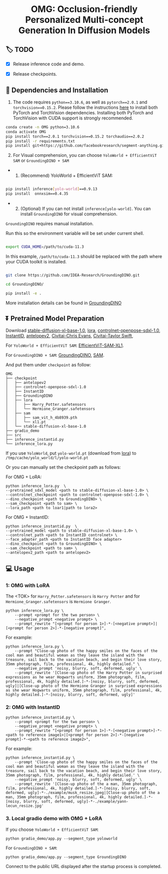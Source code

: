 <div align="center">
<h1>OMG: Occlusion-friendly Personalized Multi-concept Generation In Diffusion Models</h1>
</div>

## :label: TODO 

- [x] Release inference code and demo.
- [x] Release checkpoints.


## :wrench: Dependencies and Installation


1. The code requires `python==3.10.6`, as well as `pytorch==2.0.1` and `torchvision==0.15.2`. Please follow the instructions [here](https://pytorch.org/get-started/locally/) to install both PyTorch and TorchVision dependencies. Installing both PyTorch and TorchVision with CUDA support is strongly recommended.

```bash
conda create -n OMG python=3.10.6
conda activate OMG
pip install torch==2.0.1 torchvision==0.15.2 torchaudio==2.0.2
pip install -r requirements.txt
pip install git+https://github.com/facebookresearch/segment-anything.git
```

2. For Visual comprehension, you can choose `YoloWorld + EfficientViT SAM` or `GroundingDINO + SAM`

- 1) (Recommend) YoloWorld + EfficientViT SAM:

```bash

pip install inference[yolo-world]==0.9.13
pip install  onnxsim==0.4.35

```

- 2) (Optional) If you can not install `inference[yolo-world]`. You can install `GroundingDINO` for visual comprehension.

`GroundingDINO` requires manual installation. 

Run this so the environment variable will be set under current shell.

```bash

export CUDA_HOME=/path/to/cuda-11.3

```

In this example, `/path/to/cuda-11.3` should be replaced with the path where your CUDA toolkit is installed.

```bash

git clone https://github.com/IDEA-Research/GroundingDINO.git

cd GroundingDINO/

pip install -e .

```

More installation details can be found in [GroundingDINO](https://github.com/IDEA-Research/GroundingDINO#install)

## ⏬ Pretrained Model Preparation

Download [stable-diffusion-xl-base-1.0](https://huggingface.co/stabilityai/stable-diffusion-xl-base-1.0), 
[lora](https://huggingface.co/Fucius/OMG), 
[controlnet-openpose-sdxl-1.0](https://huggingface.co/thibaud/controlnet-openpose-sdxl-1.0), 
[InstantID](https://huggingface.co/InstantX/InstantID/tree/main), 
[antelopev2](https://drive.google.com/file/d/18wEUfMNohBJ4K3Ly5wpTejPfDzp-8fI8/view?usp=sharing),
[Civitai-Chris Evans](https://civitai.com/models/253793?modelVersionId=286084),
[Civitai-Taylor Swift](https://civitai.com/models/164284/taylor-swift?modelVersionId=185041),


For `YoloWorld + EfficientViT SAM`:
[EfficientViT-SAM-XL1](https://github.com/mit-han-lab/efficientvit/blob/master/applications/sam.md).

For `GroundingDINO + SAM`:
[GroundingDINO](https://huggingface.co/ShilongLiu/GroundingDINO), [SAM](https://dl.fbaipublicfiles.com/segment_anything/sam_vit_h_4b8939.pth).

And put them under `checkpoint` as follow:
```angular2html
OMG
├── checkpoint
│   ├── antelopev2
│   ├── controlnet-openpose-sdxl-1.0
│   ├── InstantID
│   ├── GroundingDINO
│   ├── lora
│   │   ├── Harry_Potter.safetensors
│   │   └── Hermione_Granger.safetensors
│   ├── sam
│   │   ├── sam_vit_h_4b8939.pth
│   │   └── xl1.pt
│   └── stable-diffusion-xl-base-1.0
├── gradio_demo
├── src
├── inference_instantid.py
└── inference_lora.py
```

If you use `YoloWorld`, put `yolo-world.pt` (download from [lora](https://huggingface.co/Fucius/OMG)) to `/tmp/cache/yolo_world/l/yolo-world.pt`

Or you can manually set the checkpoint path as follows:

For OMG + LoRA:
```
python inference_lora.py  \
--pretrained_sdxl_model <path to stable-diffusion-xl-base-1.0> \
--controlnet_checkpoint <path to controlnet-openpose-sdxl-1.0> \
--dino_checkpoint <path to GroundingDINO> \
--sam_checkpoint <path to sam> \
--lora_path <path to loar1|path to lora2>
```
For OMG + InstantID:
```
python inference_instantid.py  \
--pretrained_model <path to stable-diffusion-xl-base-1.0> \
--controlnet_path <path to InstantID controlnet> \
--face_adapter_path <path to InstantID face adapter>
--dino_checkpoint <path to GroundingDINO> \
--sam_checkpoint <path to sam> \
--antelopev2_path <path to antelopev2>
```

## :computer: Usage

### 1: OMG with LoRA
The &lt;TOK&gt; for `Harry_Potter.safetensors` is `Harry Potter` and for `Hermione_Granger.safetensors` is `Hermione Granger`.
```
python inference_lora.py \
    --prompt <prompt for the two person> \
    --negative_prompt <negative prompt> \
    --prompt_rewrite "[<prompt for person 1>]-*-[<negative prompt>]|[<prompt for person 2>]-*-[negative prompt]",
```
For example:
```
python inference_lora.py \
    --prompt "Close-up photo of the happy smiles on the faces of the cool man and beautiful woman as they leave the island with the treasure, sail back to the vacation beach, and begin their love story, 35mm photograph, film, professional, 4k, highly detailed." \
    --negative_prompt 'noisy, blurry, soft, deformed, ugly' \
    --prompt_rewrite '[Close-up photo of the Harry Potter in surprised expressions as he wear Hogwarts uniform, 35mm photograph, film, professional, 4k, highly detailed.]-*-[noisy, blurry, soft, deformed, ugly]|[Close-up photo of the Hermione Granger in surprised expressions as she wear Hogwarts uniform, 35mm photograph, film, professional, 4k, highly detailed.]-*-[noisy, blurry, soft, deformed, ugly]'
```
### 2: OMG with InstantID

```
python inference_instantid.py \
    --prompt <prompt for the two person> \
    --negative_prompt <negative prompt> \
    --prompt_rewrite "[<prompt for person 1>]-*-[<negative prompt>]-*-<path to reference image1>|[<prompt for person 2>]-*-[negative prompt]-*-<path to reference image2>",
```
For example:
```
python inference_instantid.py \
    --prompt 'Close-up photo of the happy smiles on the faces of the cool man and beautiful woman as they leave the island with the treasure, sail back to the vacation beach, and begin their love story, 35mm photograph, film, professional, 4k, highly detailed.' \
    --negative_prompt 'noisy, blurry, soft, deformed, ugly' \
    --prompt_rewrite '[Close-up photo of the a man, 35mm photograph, film, professional, 4k, highly detailed.]-*-[noisy, blurry, soft, deformed, ugly]-*-./example/musk_resize.jpeg|[Close-up photo of the a man, 35mm photograph, film, professional, 4k, highly detailed.]-*-[noisy, blurry, soft, deformed, ugly]-*-./example/yann-lecun_resize.jpg'
```

### 3. Local gradio demo with OMG + LoRA
If you choose `YoloWorld + EfficientViT SAM`:
```
python gradio_demo/app.py --segment_type yoloworld
```
For `GroundingDINO + SAM`:
```
python gradio_demo/app.py --segment_type GroundingDINO
```
Connect to the public URL displayed after the startup process is completed.